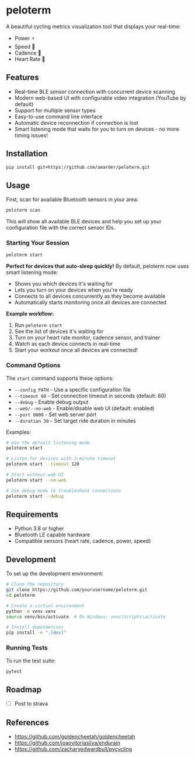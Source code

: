 # peloterm

A beautiful cycling metrics visualization tool that displays your real-time:

- Power ⚡
- Speed 🚴
- Cadence 🔄
- Heart Rate 💓

## Features

- Real-time BLE sensor connection with concurrent device scanning
- Modern web-based UI with configurable video integration (YouTube by default)
- Support for multiple sensor types
- Easy-to-use command line interface
- Automatic device reconnection if connection is lost
- Smart listening mode that waits for you to turn on devices - no more timing issues!

## Installation

```bash
pip install git+https://github.com/amarder/peloterm.git
```

## Usage

First, scan for available Bluetooth sensors in your area:

```bash
peloterm scan
```

This will show all available BLE devices and help you set up your configuration file with the correct sensor IDs.

### Starting Your Session

```bash
peloterm start
```

**Perfect for devices that auto-sleep quickly!** By default, peloterm now uses smart listening mode:
- Shows you which devices it's waiting for
- Lets you turn on your devices when you're ready
- Connects to all devices concurrently as they become available
- Automatically starts monitoring once all devices are connected

**Example workflow:**
1. Run `peloterm start`
2. See the list of devices it's waiting for
3. Turn on your heart rate monitor, cadence sensor, and trainer
4. Watch as each device connects in real-time
5. Start your workout once all devices are connected!

### Command Options

The `start` command supports these options:

- `--config PATH` - Use a specific configuration file
- `--timeout 60` - Set connection timeout in seconds (default: 60)
- `--debug` - Enable debug output
- `--web/--no-web` - Enable/disable web UI (default: enabled)
- `--port 8000` - Set web server port
- `--duration 30` - Set target ride duration in minutes

Examples:
```bash
# Use the default listening mode
peloterm start

# Listen for devices with 2-minute timeout
peloterm start --timeout 120

# Start without web UI
peloterm start --no-web

# Use debug mode to troubleshoot connections
peloterm start --debug
```

## Requirements

- Python 3.8 or higher
- Bluetooth LE capable hardware
- Compatible sensors (heart rate, cadence, power, speed)

## Development

To set up the development environment:

```bash
# Clone the repository
git clone https://github.com/yourusername/peloterm.git
cd peloterm

# Create a virtual environment
python -m venv venv
source venv/bin/activate  # On Windows: venv\Scripts\activate

# Install dependencies
pip install -e ".[dev]"
```

### Running Tests

To run the test suite:

```bash
pytest
```

## Roadmap

- [ ] Post to strava

## References

- https://github.com/goldencheetah/goldencheetah
- https://github.com/joaovitoriasilva/endurain
- https://github.com/zacharyedwardbull/pycycling